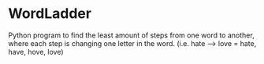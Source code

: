 # WordLadder
Python program to find the least amount of steps from one word to another, where each step is changing one letter in the word. 
(i.e. hate --> love = hate, have, hove, love)
